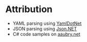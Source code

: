 # Attribution

- YAML parsing using [YamlDotNet](https://github.com/aaubry/YamlDotNet)
- JSON parsing using [Json.NET](https://www.newtonsoft.com/json)
- C# code samples on [aaubry.net](https://aaubry.net/pages/yamldotnet.html)
